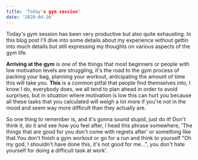 ```yaml
---
title: 'Today's gym session'
date: '2020-04-26'
---
```


Today's gym session has been very productive but also quite exhausting. In this blog post I'll dive into some details about my experience without gettin into much details but still expressing my thoughts on various aspects of the gym life.

**Arriving at the gym** is one of the things that most beginners or people with low motivation levels are struggling, it's the road to the gym process of packing your bag, planning your workout, anticipating the amount of time this will take you. **This** is a common pitfal that people find themselves into, I know I do, everybody does, we all tend to plan ahead in order to avoid surprises, but in situation where motivation is low this can hurt you because all these tasks that you calculated will weigh a lot more if you're not in the mood and seem way more difficult than they actually are. 

So one thing to remember is, and it's gonna sound stupid, just do it! Don't think it, do it and see how you feel after, I head this phrase somewhere, 'The things that are good for you don't come with regrets after' or something like that.You don't finish a gym workout or go for a run and think to yourself "Oh my god, I shouldn't have done this, it's not good for me...", you don't hate yourself for doing a difficult task at work'.